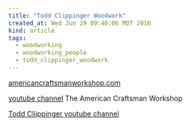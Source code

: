 ```yaml
---
title: "Todd Clippinger Woodwork"
created_at: Wed Jun 29 09:40:06 MDT 2016
kind: article
tags:
  - woodworking
  - woodworking_people
  - todd_clippinger_woodwork
---
```


<a href="http://americancraftsmanworkshop.com/" target="_blank">americancraftsmanworkshop.com</a>


<a href="https://www.youtube.com/channel/UCe_EejtzspGETOmj6EJnBvA" target="_blank">youtube channel</a>
The American Craftsman Workshop


<a href="https://www.youtube.com/user/toddclippinger/featured" target="_blank">Todd Cliippinger youtube channel</a>





<!--
html boilerplate
<a href="" target="_blank"></a>
<a name=""></a>
<img src="" width="400px">
<ul>
  <li></li>
</ul>
<pre>
</pre>
<pre><code>
</code></pre>
-->
